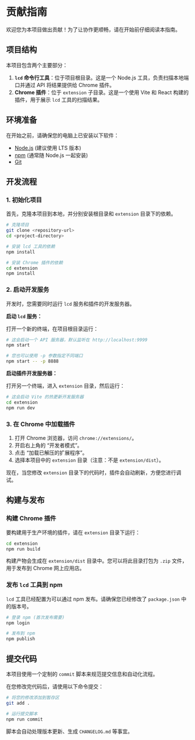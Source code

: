 # 贡献指南

欢迎您为本项目做出贡献！为了让协作更顺畅，请在开始前仔细阅读本指南。

## 项目结构

本项目包含两个主要部分：

1.  **`lcd` 命令行工具**：位于项目根目录。这是一个 Node.js 工具，负责扫描本地端口并通过 API 将结果提供给 Chrome 插件。
2.  **Chrome 插件**：位于 `extension` 子目录。这是一个使用 Vite 和 React 构建的插件，用于展示 `lcd` 工具的扫描结果。

## 环境准备

在开始之前，请确保您的电脑上已安装以下软件：

*   [Node.js](https://nodejs.org/) (建议使用 LTS 版本)
*   [npm](https://www.npmjs.com/) (通常随 Node.js 一起安装)
*   [Git](https://git-scm.com/)

## 开发流程

### 1. 初始化项目

首先，克隆本项目到本地，并分别安装根目录和 `extension` 目录下的依赖。

```bash
# 克隆项目
git clone <repository-url>
cd <project-directory>

# 安装 lcd 工具的依赖
npm install

# 安装 Chrome 插件的依赖
cd extension
npm install
```

### 2. 启动开发服务

开发时，您需要同时运行 `lcd` 服务和插件的开发服务器。

**启动 `lcd` 服务：**

打开一个新的终端，在项目根目录运行：

```bash
# 这会启动一个 API 服务器，默认监听在 http://localhost:9999
npm start

# 您也可以使用 -p 参数指定不同端口
npm start -- -p 8888
```

**启动插件开发服务器：**

打开另一个终端，进入 `extension` 目录，然后运行：

```bash
# 这会启动 Vite 的热更新开发服务器
cd extension
npm run dev
```

### 3. 在 Chrome 中加载插件

1.  打开 Chrome 浏览器，访问 `chrome://extensions/`。
2.  开启右上角的 “开发者模式”。
3.  点击 “加载已解压的扩展程序”。
4.  选择本项目中的 `extension` 目录（注意：不是 `extension/dist`）。

现在，当您修改 `extension` 目录下的代码时，插件会自动刷新，方便您进行调试。

## 构建与发布

### 构建 Chrome 插件

要构建用于生产环境的插件，请在 `extension` 目录下运行：

```bash
cd extension
npm run build
```

构建产物会生成在 `extension/dist` 目录中。您可以将此目录打包为 `.zip` 文件，用于发布到 Chrome 网上应用店。

### 发布 `lcd` 工具到 npm

`lcd` 工具已经配置为可以通过 npm 发布。请确保您已经修改了 `package.json` 中的版本号。

```bash
# 登录 npm (首次发布需要)
npm login

# 发布到 npm
npm publish
```

## 提交代码

本项目使用一个定制的 `commit` 脚本来规范提交信息和自动化流程。

在您修改完代码后，请使用以下命令提交：

```bash
# 将您的修改添加到暂存区
git add .

# 运行提交脚本
npm run commit
```

脚本会自动处理版本更新、生成 `CHANGELOG.md` 等事宜。
